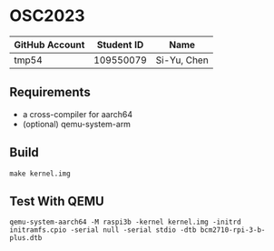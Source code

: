 # OSC2023

| GitHub Account | Student ID | Name          |
|----------------|------------|---------------|
| tmp54 | 109550079 | Si-Yu, Chen |

## Requirements

* a cross-compiler for aarch64
* (optional) qemu-system-arm

## Build

```
make kernel.img
```

## Test With QEMU

```
qemu-system-aarch64 -M raspi3b -kernel kernel.img -initrd initramfs.cpio -serial null -serial stdio -dtb bcm2710-rpi-3-b-plus.dtb
```
